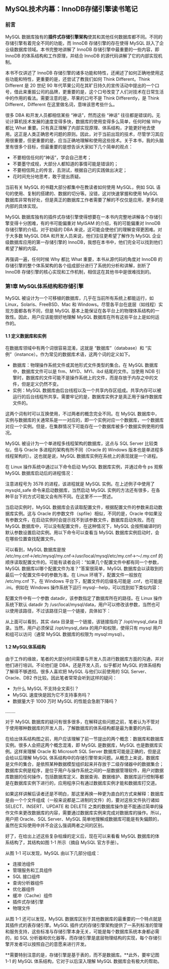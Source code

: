 ## MySQL技术内幕：InnoDB存储引擎读书笔记



### 前言

MySQL 数据库独有的**插件式存储引擎架构**使其和其他任何数据库都不同。不同的存储引擎有着完全不同的功能，而 InnoDB 存储引擎的存在使得 MySQL 跃入了企业级数据库领域。本书完整地讲解了 InnoDB 存储引擎中最重要的一些内容，即 InnoDB 的体系结构和工作原理，并结合 InnoDB 的源代码讲解了它的内部实现机制。

本书不仅讲述了 InnoDB 存储引擎的诸多功能和特性，还阐述了如何正确地使用这些功能和特性，更重要的是，还尝试了教我们如何 Think Different。Think Different 是 20 世纪 90 年代苹果公司在其旷日持久的宣传活动中提出的一个口号，借此来重振公司的品牌，更重要的是，这个口号改变了人们对技术在日常生活中的作用的看法。需要注意的是，苹果的口号不是 Think Differently，是 Think Different，Different 在这里做名词，意味该思考些什么。

很多 DBA 和开发人员都相信某些 “神话”，然而这些 “神话” 往往都是错误的。无论计算机技术发展的速度变得多快，数据库的使用变得多么简单，任何时候 Why 都比 What 重要。只有真正理解了内部实现原理、体系结构，才能更好地去使用。这正是人类正确思考问题的原则。因此，对于当前出现的技术，尽管学习其应用很重要，但更重要的是，应当正确地理解和使用这些技术。关于本书，我的头脑里有很多个目标，但最重要的是想告诉大家如下几个简单的观点：

- 不要相信任何的“神话”，学会自己思考；
- 不要墨守成规，大部分人都知道的事情可能是错误的；
- 不要相信网上的传言，去测试，根据自己的实践做出决定；
- 花时间充分地思考，敢于提出质疑。

当前有关 MySQL 的书籍大部分都集中在教读者如何使用 MySQL，例如 SQL 语句的使用、复制的搭建的、数据的切分等。没错，这对快速掌握和使用 MySQL 数据库非常有好处，但是真正的数据库工作者需要了解的不仅仅是应用，更多的是内部的具体实现。

MySQL 数据库独有的插件式存储引擎使得想要在一本书内完整地讲解各个存储引擎变得十分困难，有的书可能偏重对 MyISAM 的介绍，有的可能偏重对 InnoDB 存储引擎的介绍。对于初级的 DBA 来说，这可能会使他们的理解变得更困难。对于大多数 MySQL DBA 和开发人员来说，他们往往更希望了解作为 MySQL 企业级数据库应用的第一存储引擎的 InnoDB，我想在本书中，他们完全可以找到他们希望了解的内容。

再强调一遍，任何时候 Why 都比 What 重要，本书从源代码的角度对 InnoDB 的存储引擎的整个体系架构的各个组成部分进行了系统的分析和讲解，剖析了 InnoDB 存储引擎的核心实现和工作机制，相信这在其他书中是很难找到的。



### 第1章 MySQL体系结构和存储引擎

MySQL 被设计为一个可移植的数据库，几乎在当前所有系统上都能运行，如 Linux，Solaris、FreeBSD、Mac 和 Windows。尽管各平台在底层（如线程）实现方面都各有不同，但是 MySQL 基本上能保证在各平台上的物理体系结构的一致性。因此，用户应该能很好地理解 MySQL 数据库在所有这些平台上是如何运作的。



#### 1.1 定义数据库和实例

在数据库领域中有两个词很容易混淆，这就是 “数据库”（database）和 “实例”（instance）。作为常见的数据库术语，这两个词的定义如下。

- 数据库：物理操作系统文件或其他形式文件类型的集合。在 MySQL 数据库中，数据库文件可以是 frm、MYD、MYI、ibd 结尾的文件。当使用 NDB 引擎时，数据库的文件可能不是操作系统上的文件，而是存放于内存之中的文件，但是定义仍然不变。
- 实例：MySQL 数据库由后台线程以及一个共享内存区组成。共享内存可以被运行的后台线程所共享。需要牢记的是，数据库实例才是真正用于操作数据库文件的。

这两个词有时可以互换使用，不过两者的概念完全不同。在 MySQL 数据库中，实例与数据库的关通常系是一一对应的，即一个实例对应一个数据库，一个数据库对应一个实例。但是，在集群情况下可能存在一个数据库被多个数据实例使用的情况。

MySQL 被设计为一个单进程多线程架构的数据库，这点与 SQL Server 比较类似，但与 Oracle 多进程的架构有所不同（Oracle 的 Windows 版本也是单进程多线程架构的）。这也就是说，MySQL 数据库实例在系统上的表现就是一个进程。

在 Linux 操作系统中通过以下命令启动 MySQL 数据库实例，并通过命令 ps 观察 MySQL 数据库启动后的进程情况：











注意进程号为 3578 的进程，该进程就是 MySQL 实例。在上述例子中使用了 mysqld_safe 命令来启动数据库，当然启动 MySQL 实例的方法还有很多，在各种平台下的方式可能又会有所不同。在这里不一一赘述。

当启动实例时，MySQL 数据库会去读取配置文件，根据配置文件的参数来启动数据库实例。这与 Oracle 的参数文件（spfile）相似，不同的是，Oracle 中如果没有参数文件，在启动实例时会提示找不到该参数文件，数据库启动失败。而在 MySQL 数据库中，可以没有配置文件，在这种情况下，MySQL 会按照编译时的默认参数设置启动实例。用以下命令可以查看当 MySQL 数据库实例启动时，会在哪些位置查找配置文件。





可以看到，MySQL 数据库是按 /etc/my.cnf→/etc/mysql/my.cnf→/usr/local/mysql/etc/my.cnf→～/.my.cnf 的顺序读取配置文件的。可能有读者会问：“如果几个配置文件中都有同一个参数，MySQL 数据库以哪个配置文件为准？”答案很简单，MySQL 数据库会以读取到的最后一个配置文件中的参数为准。在 Linux 环境下，配置文件一般放在 /etc/my.cnf 下。在 Windows 平台下，配置文件的后缀名可能是 .cnf，也可能是 .ini。例如在 Windows 操作系统下运行 mysql--help，可以找到如下类似内容：







配置文件中有一个参数 datadir，该参数指定了数据库所在的路径。在 Linux 操作系统下默认 datadir 为 /usr/local/mysql/data，用户可以修改该参数，当然也可以使用该路径，不过该路径只是一个链接，具体如下：





从上面可以看到，其实 data 目录是一个链接，该链接指向了 /opt/mysql_data 目录。当然，用户必须保证 /opt/mysql_data 的用户和权限，使得只有 mysql 用户和组可以访问（通常 MySQL 数据库的权限为 mysql∶mysql）。





#### 1.2 MySQL体系结构

由于工作的缘故，笔者的大部分时间需要与开发人员进行数据库方面的沟通，并对他们进行培训。不论他们是 DBA，还是开发人员，似乎都对 MySQL 的体系结构了解得不够透彻。很多人喜欢把 MySQL 与他们以前使用的 SQL Server、Oracle、DB2 作比较。因此笔者常常会听到这样的疑问：

- 为什么 MySQL 不支持全文索引？
- MySQL 速度快是因为它不支持事务吗？
- 数据量大于 1000 万时 MySQL 的性能会急剧下降吗？

........



对于 MySQL 数据库的疑问有很多很多，在解释这些问题之前，笔者认为不管对于使用哪种数据库的开发人员，了解数据库的体系结构都是最为重要的内容。

在给出体系结构图之前，用户应该理解了前一节提出的两个概念：数据库和数据库实例。很多人会把这两个概念混淆，即 MySQL 是数据库，MySQL 也是数据库实例。这样来理解 Oracle 和 Microsoft SQL Server 数据库可能是正确的，但是这会给以后理解 MySQL 体系结构中的存储引擎带来问题。从概念上来说，数据库是文件的集合，是依照某种数据模型组织起来并存放于二级存储器中的数据集合；数据库实例是程序，是位于用户与操作系统之间的一层数据管理软件，用户对数据库数据的任何操作，包括数据库定义、数据查询、数据维护、数据库运行控制等都是在数据库实例下进行的，应用程序只有通过数据库实例才能和数据库打交道。

如果这样讲解后读者还是不明白，那这里再换一种更为直白的方式来解释：数据库是由一个个文件组成（一般来说都是二进制的文件）的，要对这些文件执行诸如 SELECT、INSERT、UPDATE 和 DELETE 之类的数据库操作是不能通过简单的操作文件来更改数据库的内容，需要通过数据库实例来完成对数据库的操作。所以，用户把 Oracle、SQL Server、MySQL 简单地理解成数据库可能是有失偏颇的，虽然在实际使用中并不会这么强调两者之间的区别。

好了，在给出上述这些复杂枯燥的定义后，现在可以来看看 MySQL 数据库的体系结构了，其结构如图 1-1 所示（摘自 MySQL 官方手册）。





从图 1-1 可以发现，MySQL 由以下几部分组成：

- 连接池组件
- 管理服务和工具组件
- SQL 接口组件
- 查询分析器组件
- 优化器组件
- 缓冲（Cache）组件
- 插件式存储引擎
- 物理文件

从图 1-1 还可以发现，MySQL 数据库区别于其他数据库的最重要的一个特点就是其插件式的表存储引擎。MySQL 插件式的存储引擎架构提供了一系列标准的管理和服务支持，这些标准与存储引擎本身无关，可能是每个数据库系统本身都必需的，如 SQL 分析器和优化器等，而存储引擎是底层物理结构的实现，每个存储引擎开发者可以按照自己的意愿来进行开发。

**需要特别注意的是，存储引擎是基于表的，而不是数据库。**此外，要牢记图 1-1 的 MySQL 体系结构，它对于以后深入理解 MySQL 数据库会有极大的帮助。









